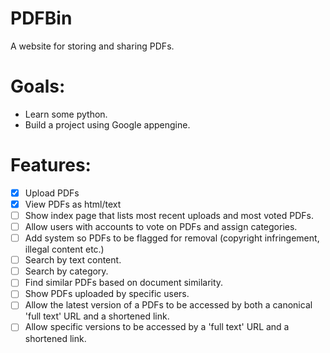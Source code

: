 PDFBin
======

A website for storing and sharing PDFs.

Goals:
======

- Learn some python.
- Build a project using Google appengine.

Features:
======

- [X] Upload PDFs
- [X] View PDFs as html/text
- [ ] Show index page that lists most recent uploads and most voted PDFs.
- [ ] Allow users with accounts to vote on PDFs and assign categories.
- [ ] Add system so PDFs to be flagged for removal (copyright infringement, illegal content etc.)
- [ ] Search by text content.
- [ ] Search by category.
- [ ] Find similar PDFs based on document similarity.
- [ ] Show PDFs uploaded by specific users.
- [ ] Allow the latest version of a PDFs to be accessed by both a canonical 'full text' URL and a shortened link.
- [ ] Allow specific versions to be accessed by a 'full text' URL and a shortened link.
